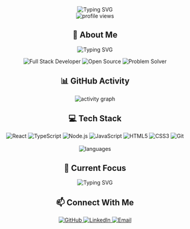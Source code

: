 <div align="center">
  <img src="https://readme-typing-svg.herokuapp.com?font=Fira+Code&weight=500&size=40&pause=1000&color=2E8B57&center=true&vCenter=true&width=600&height=100&lines=Hello%2C+I'm+Denis!;Welcome+to+my+profile!" alt="Typing SVG" />
</div>

<div align="center">
  <img src="https://komarev.com/ghpvc/?username=BusyDenis&color=2E8B57&style=for-the-badge" alt="profile views" />
</div>

<div align="center">
  <h2>🌟 About Me</h2>
  <p>
    <img src="https://readme-typing-svg.herokuapp.com?font=Fira+Code&weight=500&size=20&pause=1000&color=2E8B57&center=true&vCenter=true&width=600&height=100&lines=Full+Stack+Developer;Open+Source+Enthusiast;Problem+Solver;Tech+Innovator" alt="Typing SVG" />
  </p>
  <p>
    <img src="https://img.shields.io/badge/Full%20Stack-Developer-2E8B57?style=for-the-badge" alt="Full Stack Developer" />
    <img src="https://img.shields.io/badge/Open%20Source-Contributor-2E8B57?style=for-the-badge" alt="Open Source" />
    <img src="https://img.shields.io/badge/Problem-Solver-2E8B57?style=for-the-badge" alt="Problem Solver" />
  </p>
</div>

<div align="center">
  <h2>📊 GitHub Activity</h2>
  <img src="https://github-readme-activity-graph.vercel.app/graph?username=BusyDenis&theme=react-dark&hide_border=true&area=true&custom_title=My%20Contribution%20Graph&bg_color=0D1117&color=2E8B57&line=2E8B57&point=FFFFFF" alt="activity graph" />
</div>

<div align="center">
  <h2>💻 Tech Stack</h2>
  <div>
    <img src="https://img.shields.io/badge/React-20232A?style=for-the-badge&logo=react&logoColor=61DAFB" alt="React" />
    <img src="https://img.shields.io/badge/TypeScript-007ACC?style=for-the-badge&logo=typescript&logoColor=white" alt="TypeScript" />
    <img src="https://img.shields.io/badge/Node.js-339933?style=for-the-badge&logo=nodedotjs&logoColor=white" alt="Node.js" />
    <img src="https://img.shields.io/badge/JavaScript-F7DF1E?style=for-the-badge&logo=javascript&logoColor=black" alt="JavaScript" />
    <img src="https://img.shields.io/badge/HTML5-E34F26?style=for-the-badge&logo=html5&logoColor=white" alt="HTML5" />
    <img src="https://img.shields.io/badge/CSS3-1572B6?style=for-the-badge&logo=css3&logoColor=white" alt="CSS3" />
    <img src="https://img.shields.io/badge/Git-F05032?style=for-the-badge&logo=git&logoColor=white" alt="Git" />
  </div>
  <br/>
  <img src="https://github-readme-stats.vercel.app/api/top-langs/?username=BusyDenis&layout=compact&theme=radical&hide_border=true&langs_count=6" alt="languages" />
</div>

<div align="center">
  <h2>🎯 Current Focus</h2>
  <p>
    <img src="https://readme-typing-svg.herokuapp.com?font=Fira+Code&weight=500&size=20&pause=1000&color=2E8B57&center=true&vCenter=true&width=600&height=100&lines=Building+Scalable+Web+Applications;Contributing+to+Open+Source;Learning+New+Technologies;Sharing+Knowledge" alt="Typing SVG" />
  </p>
</div>

<div align="center">
  <h2>📫 Connect With Me</h2>
  <div>
    <a href="https://github.com/BusyDenis">
      <img src="https://img.shields.io/badge/GitHub-100000?style=for-the-badge&logo=github&logoColor=white" alt="GitHub" />
    </a>
    <a href="https://linkedin.com/in/your-profile">
      <img src="https://img.shields.io/badge/LinkedIn-0077B5?style=for-the-badge&logo=linkedin&logoColor=white" alt="LinkedIn" />
    </a>
    <a href="mailto:your.email@example.com">
      <img src="https://img.shields.io/badge/Email-D14836?style=for-the-badge&logo=gmail&logoColor=white" alt="Email" />
    </a>
  </div>
</div>

<!--
**BusyDenis/BusyDenis** is a ✨ _special_ ✨ repository because its `README.md` (this file) appears on your GitHub profile.
-->

